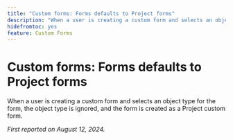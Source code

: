 ```yaml
---
title: "Custom forms: Forms defaults to Project forms"
description: "When a user is creating a custom form and selects an object type for the form, the object type is ignored, and the form is created as a Project custom form."
hidefromtoc: yes
feature: Custom Forms
---
```


# Custom forms: Forms defaults to Project forms

When a user is creating a custom form and selects an object type for the form, the object type is ignored, and the form is created as a Project custom form.

_First reported on August 12, 2024._

